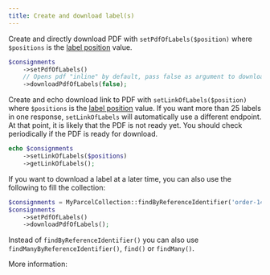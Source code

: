 ```yaml
---
title: Create and download label(s)
---
```


Create and directly download PDF with `setPdfOfLabels($position)`
where `$positions` is the [label position](./05.label-format-and-position.md)
value.

```php
$consignments
    ->setPdfOfLabels()
    // Opens pdf "inline" by default, pass false as argument to download file instead
    ->downloadPdfOfLabels(false); 
```

Create and echo download link to PDF with `setLinkOfLabels($position)`
where `$positions` is the [label position](./05.label-format-and-position.md)
value. If you want more than 25 labels in one response, `setLinkOfLabels` will
automatically use a different endpoint. At that point, it is likely that the PDF
is not ready yet. You should check periodically if the PDF is ready for
download.

```php
echo $consignments 
    ->setLinkOfLabels($positions)
    ->getLinkOfLabels();
```

If you want to download a label at a later time, you can also use the following
to fill the collection:

```php
$consignments = MyParcelCollection::findByReferenceIdentifier('order-146', 'api_key_from_backoffice');
$consignments
    ->setPdfOfLabels()
    ->downloadPdfOfLabels();
```

Instead of `findByReferenceIdentifier()` you can also
use `findManyByReferenceIdentifier()`, `find()` or `findMany()`.

More information: <ApiLink to="6_F" />
